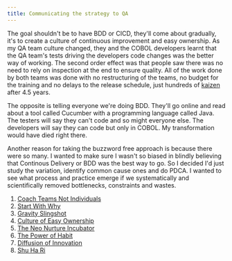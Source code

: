 ```yaml
---
title: Communicating the strategy to QA
---
```


The goal shouldn't be to have BDD or CICD, they'll come about gradually, it's to create a culture of continuous improvement and easy ownership. 
As my QA team culture changed, they and the COBOL developers learnt that the QA team's tests driving the developers code changes was the better way of working.
The second order effect was that people saw there was no need to rely on inspection at the end to ensure quality.
All of the work done by both teams was done with no restructuring of the teams, no budget for the training and no delays to the release schedule, just hundreds of [kaizen][9] after 4.5 years. 

The opposite is telling everyone we're doing BDD. They'll go online and read about a tool called Cucumber with a programming language called Java. 
The testers will say they can't code and so might everyone else. The developers will say they can code but only in COBOL. My transformation would have died right there. 

Another reason for taking the buzzword free approach is because there were so many.
I wanted to make sure I wasn't so biased in blindly believing that Continous Delivery or BDD was the best way to go.
So I decided I'd just study the variation, identify common cause ones and do PDCA.
I wanted to see what process and practice emerge if we systematically and scientifically removed bottlenecks, constraints and wastes.

1. [Coach Teams Not Individuals][1]
2. [Start With Why][2]
3. [Gravity Slingshot][3]
4. [Culture of Easy Ownership][4]
5. [The Neo Nurture Incubator][5]
6. [The Power of Habit][6]
7. [Diffusion of Innovation][7]
8. [Shu Ha Ri][8]

[1]: coach-teams-not-individuals
[2]: start-with-why
[3]: gravity-slingshot
[4]: culture-of-easy-ownership
[5]: the-neo-nurture-incubator
[6]: the-power-of-habit
[7]: diffusion-of-innovation
[8]: shuhari
[9]: /demingdriventesting/migrating-from-defect-inspection-to-prevention/kaizen